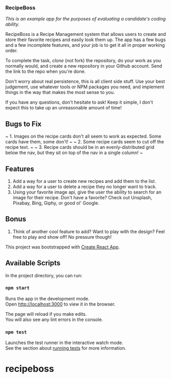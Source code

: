 ### RecipeBoss

_This is an example app for the purposes of evaluating a candidate's coding ability._

RecipeBoss is a Recipe Management system that allows users to create and store their favorite recipes and easily look them up. The app has a few bugs and a few incomplete features, and your job is to get it all in proper working order.

To complete the task, _clone_ (not fork) the repository, do your work as you normally would, and create a new repository in your Github account. Send the link to the repo when you're done.

Don't worry about real persistence, this is all client side stuff. Use your best judgement, use whatever tools or NPM packages you need, and implement things in the way that makes the most sense to you.

If you have any questions, don't hesitate to ask! Keep it simple, I don't expect this to take up an unreasonable amount of time!

## Bugs to Fix

~ 1. Images on the recipe cards don't all seem to work as expected. Some cards have them, some don't! ~
~ 2. Some recipe cards seem to cut off the recipe text. ~
~ 3. Recipe cards should be in an evenly-distributed grid below the nav, but they sit on top of the nav in a single column! ~

## Features

1. Add a way for a user to create new recipes and add them to the list.
2. Add a way for a user to delete a recipe they no longer want to track.
3. Using your favorite image api, give the user the ability to search for an image for their recipe. Don't have a favorite? Check out Unsplash, Pixabay, Bing, Giphy, or good ol' Google.

## Bonus

1. Think of another cool feature to add? Want to play with the design? Feel free to play and show off! No pressure though!

This project was bootstrapped with [Create React App](https://github.com/facebook/create-react-app).

## Available Scripts

In the project directory, you can run:

### `npm start`

Runs the app in the development mode.<br>
Open [http://localhost:3000](http://localhost:3000) to view it in the browser.

The page will reload if you make edits.<br>
You will also see any lint errors in the console.

### `npm test`

Launches the test runner in the interactive watch mode.<br>
See the section about [running tests](https://facebook.github.io/create-react-app/docs/running-tests) for more information.

# recipeboss
